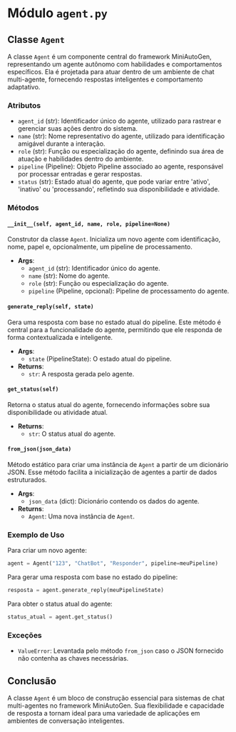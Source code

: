 # Módulo `agent.py`

## Classe `Agent`

A classe `Agent` é um componente central do framework MiniAutoGen, representando um agente autônomo com habilidades e comportamentos específicos. Ela é projetada para atuar dentro de um ambiente de chat multi-agente, fornecendo respostas inteligentes e comportamento adaptativo.

### Atributos

- `agent_id` (str): Identificador único do agente, utilizado para rastrear e gerenciar suas ações dentro do sistema.
- `name` (str): Nome representativo do agente, utilizado para identificação amigável durante a interação.
- `role` (str): Função ou especialização do agente, definindo sua área de atuação e habilidades dentro do ambiente.
- `pipeline` (Pipeline): Objeto Pipeline associado ao agente, responsável por processar entradas e gerar respostas.
- `status` (str): Estado atual do agente, que pode variar entre 'ativo', 'inativo' ou 'processando', refletindo sua disponibilidade e atividade.

### Métodos

#### `__init__(self, agent_id, name, role, pipeline=None)`

Construtor da classe `Agent`. Inicializa um novo agente com identificação, nome, papel e, opcionalmente, um pipeline de processamento.

- **Args**:
  - `agent_id` (str): Identificador único do agente.
  - `name` (str): Nome do agente.
  - `role` (str): Função ou especialização do agente.
  - `pipeline` (Pipeline, opcional): Pipeline de processamento do agente.

#### `generate_reply(self, state)`

Gera uma resposta com base no estado atual do pipeline. Este método é central para a funcionalidade do agente, permitindo que ele responda de forma contextualizada e inteligente.

- **Args**:
  - `state` (PipelineState): O estado atual do pipeline.
- **Returns**:
  - `str`: A resposta gerada pelo agente.

#### `get_status(self)`

Retorna o status atual do agente, fornecendo informações sobre sua disponibilidade ou atividade atual.

- **Returns**:
  - `str`: O status atual do agente.

#### `from_json(json_data)`

Método estático para criar uma instância de `Agent` a partir de um dicionário JSON. Esse método facilita a inicialização de agentes a partir de dados estruturados.

- **Args**:
  - `json_data` (dict): Dicionário contendo os dados do agente.
- **Returns**:
  - `Agent`: Uma nova instância de `Agent`.

### Exemplo de Uso

Para criar um novo agente:

```python
agent = Agent("123", "ChatBot", "Responder", pipeline=meuPipeline)
```

Para gerar uma resposta com base no estado do pipeline:

```python
resposta = agent.generate_reply(meuPipelineState)
```

Para obter o status atual do agente:

```python
status_atual = agent.get_status()
```

### Exceções

- `ValueError`: Levantada pelo método `from_json` caso o JSON fornecido não contenha as chaves necessárias.

## Conclusão

A classe `Agent` é um bloco de construção essencial para sistemas de chat multi-agentes no framework MiniAutoGen. Sua flexibilidade e capacidade de resposta a tornam ideal para uma variedade de aplicações em ambientes de conversação inteligentes.
